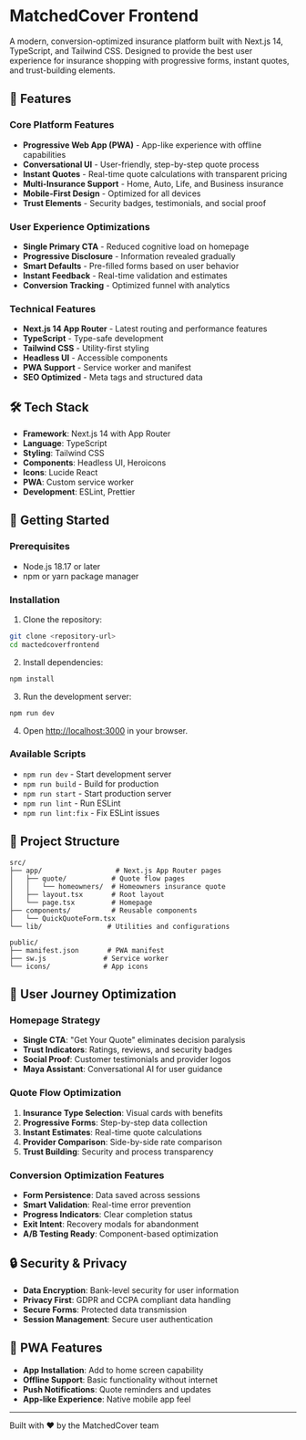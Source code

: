 # MatchedCover Frontend

A modern, conversion-optimized insurance platform built with Next.js 14, TypeScript, and Tailwind CSS. Designed to provide the best user experience for insurance shopping with progressive forms, instant quotes, and trust-building elements.

## 🚀 Features

### Core Platform Features
- **Progressive Web App (PWA)** - App-like experience with offline capabilities
- **Conversational UI** - User-friendly, step-by-step quote process
- **Instant Quotes** - Real-time quote calculations with transparent pricing
- **Multi-Insurance Support** - Home, Auto, Life, and Business insurance
- **Mobile-First Design** - Optimized for all devices
- **Trust Elements** - Security badges, testimonials, and social proof

### User Experience Optimizations
- **Single Primary CTA** - Reduced cognitive load on homepage
- **Progressive Disclosure** - Information revealed gradually
- **Smart Defaults** - Pre-filled forms based on user behavior
- **Instant Feedback** - Real-time validation and estimates
- **Conversion Tracking** - Optimized funnel with analytics

### Technical Features
- **Next.js 14 App Router** - Latest routing and performance features
- **TypeScript** - Type-safe development
- **Tailwind CSS** - Utility-first styling
- **Headless UI** - Accessible components
- **PWA Support** - Service worker and manifest
- **SEO Optimized** - Meta tags and structured data

## 🛠️ Tech Stack

- **Framework**: Next.js 14 with App Router
- **Language**: TypeScript
- **Styling**: Tailwind CSS
- **Components**: Headless UI, Heroicons
- **Icons**: Lucide React
- **PWA**: Custom service worker
- **Development**: ESLint, Prettier

## 🚀 Getting Started

### Prerequisites
- Node.js 18.17 or later
- npm or yarn package manager

### Installation

1. Clone the repository:
```bash
git clone <repository-url>
cd mactedcoverfrontend
```

2. Install dependencies:
```bash
npm install
```

3. Run the development server:
```bash
npm run dev
```

4. Open [http://localhost:3000](http://localhost:3000) in your browser.

### Available Scripts

- `npm run dev` - Start development server
- `npm run build` - Build for production
- `npm run start` - Start production server
- `npm run lint` - Run ESLint
- `npm run lint:fix` - Fix ESLint issues

## 📁 Project Structure

```
src/
├── app/                  # Next.js App Router pages
│   ├── quote/           # Quote flow pages
│   │   └── homeowners/  # Homeowners insurance quote
│   ├── layout.tsx       # Root layout
│   └── page.tsx         # Homepage
├── components/          # Reusable components
│   └── QuickQuoteForm.tsx
└── lib/                # Utilities and configurations

public/
├── manifest.json       # PWA manifest
├── sw.js              # Service worker
└── icons/             # App icons
```

## 🎯 User Journey Optimization

### Homepage Strategy
- **Single CTA**: "Get Your Quote" eliminates decision paralysis
- **Trust Indicators**: Ratings, reviews, and security badges
- **Social Proof**: Customer testimonials and provider logos
- **Maya Assistant**: Conversational AI for user guidance

### Quote Flow Optimization
1. **Insurance Type Selection**: Visual cards with benefits
2. **Progressive Forms**: Step-by-step data collection
3. **Instant Estimates**: Real-time quote calculations
4. **Provider Comparison**: Side-by-side rate comparison
5. **Trust Building**: Security and process transparency

### Conversion Optimization Features
- **Form Persistence**: Data saved across sessions
- **Smart Validation**: Real-time error prevention
- **Progress Indicators**: Clear completion status
- **Exit Intent**: Recovery modals for abandonment
- **A/B Testing Ready**: Component-based optimization

## 🔒 Security & Privacy

- **Data Encryption**: Bank-level security for user information
- **Privacy First**: GDPR and CCPA compliant data handling
- **Secure Forms**: Protected data transmission
- **Session Management**: Secure user authentication

## 📱 PWA Features

- **App Installation**: Add to home screen capability
- **Offline Support**: Basic functionality without internet
- **Push Notifications**: Quote reminders and updates
- **App-like Experience**: Native mobile app feel

---

Built with ❤️ by the MatchedCover team
